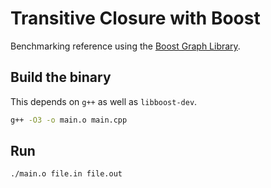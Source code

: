 # Transitive Closure with Boost
Benchmarking reference using the [Boost Graph Library](https://www.boost.org/).

## Build the binary
This depends on `g++` as well as `libboost-dev`.
```bash
g++ -O3 -o main.o main.cpp
```

## Run

```bash
./main.o file.in file.out
```
